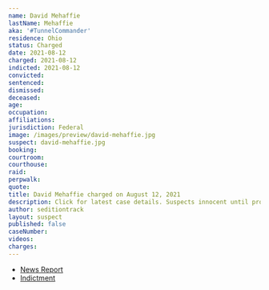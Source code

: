 ```yaml
---
name: David Mehaffie
lastName: Mehaffie
aka: '#TunnelCommander'
residence: Ohio
status: Charged
date: 2021-08-12
charged: 2021-08-12
indicted: 2021-08-12
convicted:
sentenced:
dismissed:
deceased:
age:
occupation:
affiliations:
jurisdiction: Federal
image: /images/preview/david-mehaffie.jpg
suspect: david-mehaffie.jpg
booking:
courtroom:
courthouse:
raid:
perpwalk:
quote:
title: David Mehaffie charged on August 12, 2021
description: Click for latest case details. Suspects innocent until proven guilty.
author: seditiontrack
layout: suspect
published: false
caseNumber:
videos:
charges:
---
```


- [News Report](https://www.huffpost.com/entry/fbi-arrests-tunnel-commander-anti-abortion-capitol-riot_n_61152eb9e4b07c1403123f7e)
- [Indictment](https://extremism.gwu.edu/sites/g/files/zaxdzs2191/f/McCaughey%20III%20et%20al%20Fourth%20Superseding%20Indictment.pdf)
